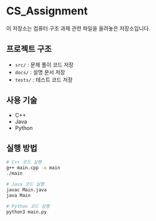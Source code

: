 # CS_Assignment

이 저장소는 컴퓨터 구조 과제 관련 파일을 올려놓은 저장소입니다.

## 프로젝트 구조
- `src/` : 문제 풀이 코드 저장
- `docs/` : 설명 문서 저장
- `tests/` : 테스트 코드 저장

## 사용 기술
- C++
- Java
- Python

## 실행 방법
```sh
# C++ 코드 실행
g++ main.cpp -o main
./main

# Java 코드 실행
javac Main.java
java Main

# Python 코드 실행
python3 main.py
